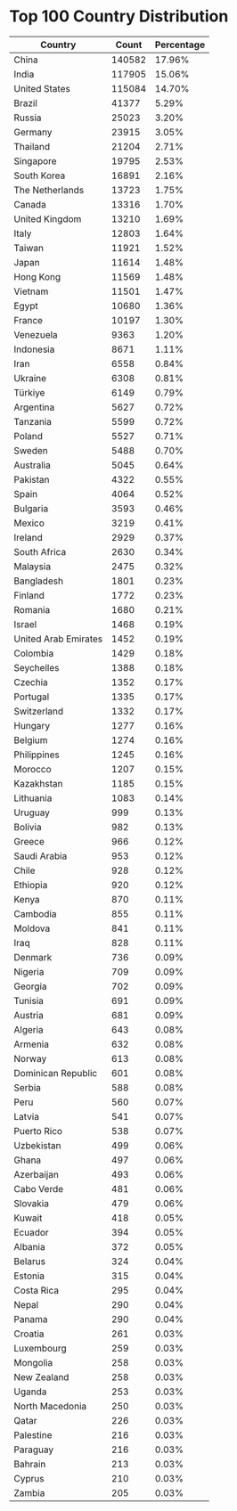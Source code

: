 # Top 100 Country Distribution
| Country | Count | Percentage |
|----|----|----|
| China | 140582 | 17.96% |
| India | 117905 | 15.06% |
| United States | 115084 | 14.70% |
| Brazil | 41377 | 5.29% |
| Russia | 25023 | 3.20% |
| Germany | 23915 | 3.05% |
| Thailand | 21204 | 2.71% |
| Singapore | 19795 | 2.53% |
| South Korea | 16891 | 2.16% |
| The Netherlands | 13723 | 1.75% |
| Canada | 13316 | 1.70% |
| United Kingdom | 13210 | 1.69% |
| Italy | 12803 | 1.64% |
| Taiwan | 11921 | 1.52% |
| Japan | 11614 | 1.48% |
| Hong Kong | 11569 | 1.48% |
| Vietnam | 11501 | 1.47% |
| Egypt | 10680 | 1.36% |
| France | 10197 | 1.30% |
| Venezuela | 9363 | 1.20% |
| Indonesia | 8671 | 1.11% |
| Iran | 6558 | 0.84% |
| Ukraine | 6308 | 0.81% |
| Türkiye | 6149 | 0.79% |
| Argentina | 5627 | 0.72% |
| Tanzania | 5599 | 0.72% |
| Poland | 5527 | 0.71% |
| Sweden | 5488 | 0.70% |
| Australia | 5045 | 0.64% |
| Pakistan | 4322 | 0.55% |
| Spain | 4064 | 0.52% |
| Bulgaria | 3593 | 0.46% |
| Mexico | 3219 | 0.41% |
| Ireland | 2929 | 0.37% |
| South Africa | 2630 | 0.34% |
| Malaysia | 2475 | 0.32% |
| Bangladesh | 1801 | 0.23% |
| Finland | 1772 | 0.23% |
| Romania | 1680 | 0.21% |
| Israel | 1468 | 0.19% |
| United Arab Emirates | 1452 | 0.19% |
| Colombia | 1429 | 0.18% |
| Seychelles | 1388 | 0.18% |
| Czechia | 1352 | 0.17% |
| Portugal | 1335 | 0.17% |
| Switzerland | 1332 | 0.17% |
| Hungary | 1277 | 0.16% |
| Belgium | 1274 | 0.16% |
| Philippines | 1245 | 0.16% |
| Morocco | 1207 | 0.15% |
| Kazakhstan | 1185 | 0.15% |
| Lithuania | 1083 | 0.14% |
| Uruguay | 999 | 0.13% |
| Bolivia | 982 | 0.13% |
| Greece | 966 | 0.12% |
| Saudi Arabia | 953 | 0.12% |
| Chile | 928 | 0.12% |
| Ethiopia | 920 | 0.12% |
| Kenya | 870 | 0.11% |
| Cambodia | 855 | 0.11% |
| Moldova | 841 | 0.11% |
| Iraq | 828 | 0.11% |
| Denmark | 736 | 0.09% |
| Nigeria | 709 | 0.09% |
| Georgia | 702 | 0.09% |
| Tunisia | 691 | 0.09% |
| Austria | 681 | 0.09% |
| Algeria | 643 | 0.08% |
| Armenia | 632 | 0.08% |
| Norway | 613 | 0.08% |
| Dominican Republic | 601 | 0.08% |
| Serbia | 588 | 0.08% |
| Peru | 560 | 0.07% |
| Latvia | 541 | 0.07% |
| Puerto Rico | 538 | 0.07% |
| Uzbekistan | 499 | 0.06% |
| Ghana | 497 | 0.06% |
| Azerbaijan | 493 | 0.06% |
| Cabo Verde | 481 | 0.06% |
| Slovakia | 479 | 0.06% |
| Kuwait | 418 | 0.05% |
| Ecuador | 394 | 0.05% |
| Albania | 372 | 0.05% |
| Belarus | 324 | 0.04% |
| Estonia | 315 | 0.04% |
| Costa Rica | 295 | 0.04% |
| Nepal | 290 | 0.04% |
| Panama | 290 | 0.04% |
| Croatia | 261 | 0.03% |
| Luxembourg | 259 | 0.03% |
| Mongolia | 258 | 0.03% |
| New Zealand | 258 | 0.03% |
| Uganda | 253 | 0.03% |
| North Macedonia | 250 | 0.03% |
| Qatar | 226 | 0.03% |
| Palestine | 216 | 0.03% |
| Paraguay | 216 | 0.03% |
| Bahrain | 213 | 0.03% |
| Cyprus | 210 | 0.03% |
| Zambia | 205 | 0.03% |
